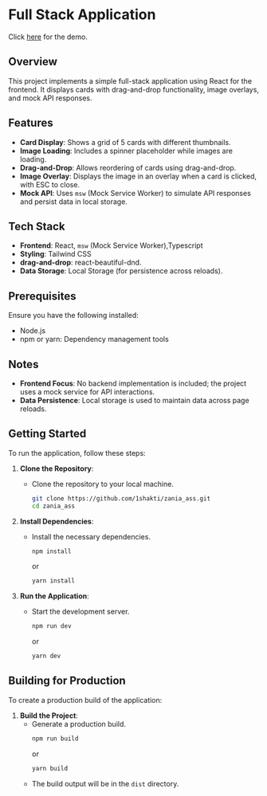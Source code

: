 # Full Stack Application
Click [here](https://main--zingy-tanuki-dd5a78.netlify.app/) for the demo.

## Overview

This project implements a simple full-stack application using React for the frontend. It displays cards with drag-and-drop functionality, image overlays, and mock API responses.

## Features

- **Card Display**: Shows a grid of 5 cards with different thumbnails.
- **Image Loading**: Includes a spinner placeholder while images are loading.
- **Drag-and-Drop**: Allows reordering of cards using drag-and-drop.
- **Image Overlay**: Displays the image in an overlay when a card is clicked, with ESC to close.
- **Mock API**: Uses `msw` (Mock Service Worker) to simulate API responses and persist data in local storage.

## Tech Stack

- **Frontend**: React, `msw` (Mock Service Worker),Typescript
- **Styling**: Tailwind CSS
- **drag-and-drop**: react-beautiful-dnd.
- **Data Storage**: Local Storage (for persistence across reloads).

## Prerequisites
Ensure you have the following installed:

- Node.js
- npm or yarn: Dependency management tools

## Notes

- **Frontend Focus**: No backend implementation is included; the project uses a mock service for API interactions.
- **Data Persistence**: Local storage is used to maintain data across page reloads.



## Getting Started

To run the application, follow these steps:

1. **Clone the Repository**:
   - Clone the repository to your local machine.
     ```bash
     git clone https://github.com/1shakti/zania_ass.git
     cd zania_ass
     ```

2. **Install Dependencies**:
   - Install the necessary dependencies.
     ```bash
     npm install
     ```
     or
     ```bash
     yarn install
     ```

3. **Run the Application**:
   - Start the development server.
     ```bash
     npm run dev
     ```
     or
     ```bash
     yarn dev
     ```


## Building for Production

To create a production build of the application:

1. **Build the Project**:
   - Generate a production build.
     ```bash
     npm run build
     ```
     or
     ```bash
     yarn build
     ```
   - The build output will be in the `dist` directory.

